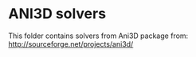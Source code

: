 ANI3D solvers
=======

This folder contains solvers from Ani3D package from:
http://sourceforge.net/projects/ani3d/
